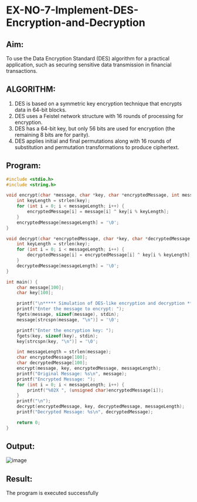 # EX-NO-7-Implement-DES-Encryption-and-Decryption

## Aim:

To use the Data Encryption Standard (DES) algorithm for a practical application, such as securing sensitive data transmission in financial transactions.

## ALGORITHM:

1. DES is based on a symmetric key encryption technique that encrypts data in 64-bit blocks.
2. DES uses a Feistel network structure with 16 rounds of processing for encryption.
3. DES has a 64-bit key, but only 56 bits are used for encryption (the remaining 8 bits are for parity).
4. DES applies initial and final permutations along with 16 rounds of substitution and permutation transformations to produce ciphertext.

## Program:
```c
#include <stdio.h>
#include <string.h>

void encrypt(char *message, char *key, char *encryptedMessage, int messageLength) {
    int keyLength = strlen(key);
    for (int i = 0; i < messageLength; i++) {
        encryptedMessage[i] = message[i] ^ key[i % keyLength];
    }
    encryptedMessage[messageLength] = '\0';
}

void decrypt(char *encryptedMessage, char *key, char *decryptedMessage, int messageLength) {
    int keyLength = strlen(key);
    for (int i = 0; i < messageLength; i++) {
        decryptedMessage[i] = encryptedMessage[i] ^ key[i % keyLength];
    }
    decryptedMessage[messageLength] = '\0';
}

int main() {
    char message[100];
    char key[100];

    printf("\n***** Simulation of DES-like encryption and decryption *****\n\n");
    printf("Enter the message to encrypt: ");
    fgets(message, sizeof(message), stdin);
    message[strcspn(message, "\n")] = '\0'; 

    printf("Enter the encryption key: ");
    fgets(key, sizeof(key), stdin);
    key[strcspn(key, "\n")] = '\0'; 

    int messageLength = strlen(message);
    char encryptedMessage[100];
    char decryptedMessage[100];
    encrypt(message, key, encryptedMessage, messageLength);
    printf("Original Message: %s\n", message);
    printf("Encrypted Message: ");
    for (int i = 0; i < messageLength; i++) {
        printf("%02X ", (unsigned char)encryptedMessage[i]);
    }
    printf("\n");
    decrypt(encryptedMessage, key, decryptedMessage, messageLength);
    printf("Decrypted Message: %s\n", decryptedMessage);

    return 0;
}

```
## Output:
![image](https://github.com/user-attachments/assets/53be8a68-8106-47a4-b27d-629830c6face)


## Result:
  The program is executed successfully

